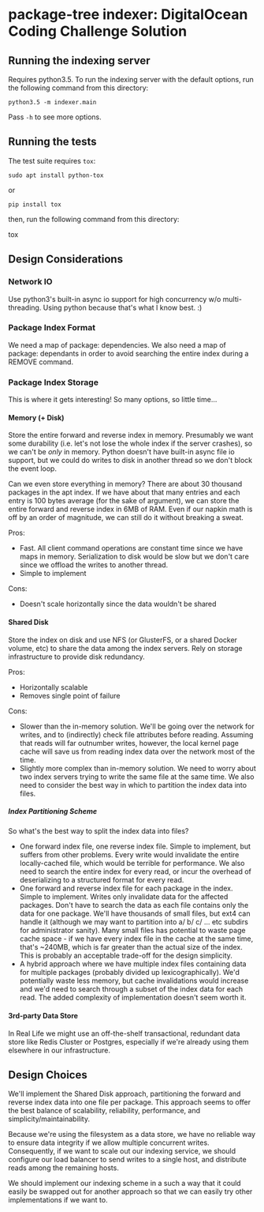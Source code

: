 # package-tree indexer: DigitalOcean Coding Challenge Solution

## Running the indexing server

Requires python3.5. To run the indexing server with the default options,
run the following command from this directory:

    python3.5 -m indexer.main

Pass `-h` to see more options.

## Running the tests

The test suite requires `tox`:

    sudo apt install python-tox

or

    pip install tox

then, run the following command from this directory:

   tox

## Design Considerations

### Network IO

Use python3's built-in async io support for high concurrency w/o
multi-threading. Using python because that's what I know best. :)

### Package Index Format

We need a map of package: dependencies. We also need a map of package:
dependants in order to avoid searching the entire index during a REMOVE
command.

### Package Index Storage

This is where it gets interesting! So many options, so little time...

#### Memory (+ Disk)

Store the entire forward and reverse index in memory. Presumably we want
some durability (i.e. let's not lose the whole index if the server
crashes), so we can't be *only* in memory. Python doesn't have built-in
async file io support, but we could do writes to disk in another thread
so we don't block the event loop.

Can we even store everything in memory? There are about 30 thousand
packages in the apt index. If we have about that many entries and each
entry is 100 bytes average (for the sake of argument), we can store the
entire forward and reverse index in 6MB of RAM. Even if our napkin math
is off by an order of magnitude, we can still do it without breaking a
sweat.

Pros:

- Fast. All client command operations are constant time since we
  have maps in memory. Serialization to disk would be slow but we don't
  care since we offload the writes to another thread.
- Simple to implement

Cons:

- Doesn't scale horizontally since the data wouldn't be shared

#### Shared Disk

Store the index on disk and use NFS (or GlusterFS, or a shared Docker
volume, etc) to share the data among the index servers. Rely on storage
infrastructure to provide disk redundancy.

Pros:

- Horizontally scalable
- Removes single point of failure

Cons:

- Slower than the in-memory solution. We'll be going over the network
  for writes, and to (indirectly) check file attributes before reading.
  Assuming that reads will far outnumber writes, however, the local
  kernel page cache will save us from reading index data over the
  network most of the time.
- Slightly more complex than in-memory solution. We need to worry about
  two index servers trying to write the same file at the same time. We
  also need to consider the best way in which to partition the index
  data into files.

##### Index Partitioning Scheme

So what's the best way to split the index data into files?

- One forward index file, one reverse index file. Simple to implement,
  but suffers from other problems. Every write would invalidate the
  entire locally-cached file, which would be terrible for performance. We
  also need to search the entire index for every read, or incur the
  overhead of deserializing to a structured format for every read.
- One forward and reverse index file for each package in the index.
  Simple to implement. Writes only invalidate data for the affected
  packages. Don't have to search the data as each file contains only the
  data for one package. We'll have thousands of small files, but ext4
  can handle it (although we may want to partition into a/ b/ c/ ... etc
  subdirs for administrator sanity). Many small files has potential to
  waste page cache space - if we have every index file in the cache at
  the same time, that's ~240MB, which is far greater than the actual
  size of the index. This is probably an acceptable trade-off for the
  design simplicity.
- A hybrid approach where we have multiple index files containing data
  for multiple packages (probably divided up lexicographically). We'd
  potentially waste less memory, but cache invalidations would increase
  and we'd need to search through a subset of the index data for each
  read. The added complexity of implementation doesn't seem worth it.

#### 3rd-party Data Store

In Real Life we might use an off-the-shelf transactional, redundant
data store like Redis Cluster or Postgres, especially if we're already
using them elsewhere in our infrastructure.

## Design Choices

We'll implement the Shared Disk approach, partitioning the forward and
reverse index data into one file per package. This approach seems to offer
the best balance of scalability, reliability, performance, and
simplicity/maintainability.

Because we're using the filesystem as a data store, we have no reliable
way to ensure data integrity if we allow multiple concurrent writes.
Consequently, if we want to scale out our indexing service, we should
configure our load balancer to send writes to a single host, and distribute
reads among the remaining hosts.

We should implement our indexing scheme in a such a way that it could
easily be swapped out for another approach so that we can easily try
other implementations if we want to.
